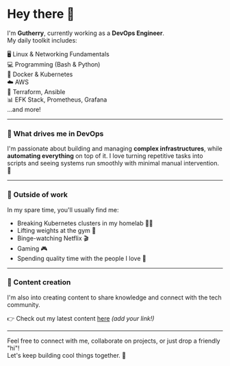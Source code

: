 # Hey there 👋

I'm **Gutherry**, currently working as a **DevOps Engineer**.  
My daily toolkit includes:

🖥️ Linux & Networking Fundamentals  
💻 Programming (Bash & Python)  
🐳 Docker & Kubernetes  
☁️ AWS  
🔧 Terraform, Ansible  
📊 EFK Stack, Prometheus, Grafana  
...and more!

---

### 🚀 What drives me in DevOps

I'm passionate about building and managing **complex infrastructures**, while **automating everything** on top of it. I love turning repetitive tasks into scripts and seeing systems run smoothly with minimal manual intervention. 🧡

---

### 🧪 Outside of work

In my spare time, you'll usually find me:

- Breaking Kubernetes clusters in my homelab 🧠🔥  
- Lifting weights at the gym 💪  
- Binge-watching Netflix 🎬  
- Gaming 🎮  
- Spending quality time with the people I love 💙

---

### 📡 Content creation

I'm also into creating content to share knowledge and connect with the tech community.

👉 Check out my latest content [here](#) *(add your link!)*

---

Feel free to connect with me, collaborate on projects, or just drop a friendly "hi"!  
Let's keep building cool things together. 🚀
